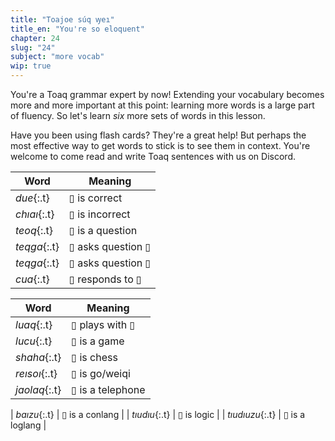 ```yaml
---
title: "Toajoe súq ꝡeı"
title_en: "You're so eloquent"
chapter: 24
slug: "24"
subject: "more vocab"
wip: true
---
```


You're a Toaq grammar expert by now! Extending your vocabulary becomes more and more important at this point: learning more words is a large part of fluency. So let's learn _six_ more sets of words in this lesson.

Have you been using flash cards? They're a great help! But perhaps the most effective way to get words to stick is to see them in context. You're welcome to come read and write Toaq sentences with us on Discord.

<div class="side-by-side" markdown="1">

| Word | Meaning |
| --- | --- |
| _due_{:.t} | ▯ is correct |
| _chıaı_{:.t} | ▯ is incorrect |
| _teoq_{:.t} | ▯ is a question |
| _teqga_{:.t} | ▯ asks question ▯ |
| _teqga_{:.t} | ▯ asks question ▯ |
| _cua_{:.t} | ▯ responds to ▯ |

| Word | Meaning |
| --- | --- |
| _luaq_{:.t} | ▯ plays with ▯ |
| _lucu_{:.t} | ▯ is a game |
| _shaha_{:.t} | ▯ is chess |
| _reısoı_{:.t} | ▯ is go/weiqi |
| _jaolaq_{:.t} | ▯ is a telephone |

| _baızu_{:.t} | ▯ is a conlang |
| _tıudıu_{:.t} | ▯ is logic |
| _tıudıuzu_{:.t} | ▯ is a loglang |

</div>